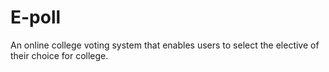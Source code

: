 # E-poll

An online college voting system that enables users to select the elective of their choice for college. 
